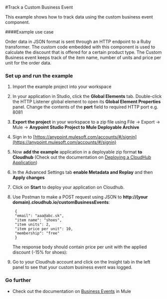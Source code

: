 #Track a Custom Business Event

This example shows how to track data using the custom business event component. 

####Example use case

Order data in JSON format is sent through an HTTP endpoint to a Ruby transformer. The custom code embedded with this component is used to calculate the discount that is offered for a certain product type. The Custom Business event keeps track of the item name, number of units and price per unit for the order data.

### Set up and run the example

1. Import the example project into your workspace

2. In your application in Studio, click the **Global Elements** tab. Double-click the HTTP Listener global element to open its **Global Element Properties** panel. Change the contents of the **port** field to required HTTP port e.g. 8081
2. **Export the project** in your workspace to a zip file using File -> Export -> Mule -> **Anypoint Studio Project to Mule Deployable Archive**

3. Sign in to [https://anypoint.mulesoft.com/accounts/#/signin](https://anypoint.mulesoft.com/accounts/#/signin)

4. Now **add the example** application in a deployable zip format **to Cloudhub** (Check out the documentation on [Deploying a CloudHub Application](http://www.mulesoft.org/documentation/display/current/Deploying+a+CloudHub+Application))

5. In the Advanced Settings tab **enable Metadata and Replay** and then **Apply changes**

5. Click on **Start** to deploy your application on Cloudhub.

7. Use Postman to make a POST request using JSON to **http://(your domain).cloudhub.io/customBusinessEvents**:

		{
		"email": "aaa@abc.sk", 
		"item name": "shoes", 
		"item units": 2, 
		"item price per unit": 10,
		"membership": "free"
		}

    The response body should contain price per unit with the applied discount (-15% for shoes):

8. Go to your Cloudhub account and click on the Insight tab in the left panel to see that your custom business event was logged.

### Go further
 
* Check out the documentation on [Business Events](http://www.mulesoft.org/documentation/display/current/Business+Events) in Mule

